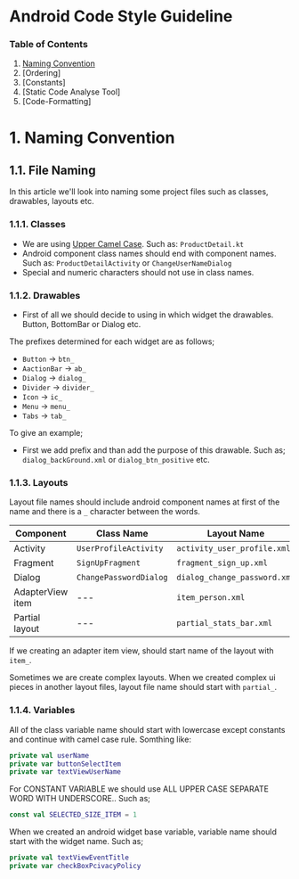 # Android Code Style Guideline

### Table of Contents
1. [Naming Convention](#naming)
2. [Ordering]
3. [Constants]
4. [Static Code Analyse Tool]
5. [Code-Formatting]

<a name="naming"></a>
# 1. Naming Convention


## 1.1. File Naming
In this article we'll look into naming some project files such as classes, drawables, layouts etc.

### 1.1.1. Classes
- We are using [Upper Camel Case](https://en.wikipedia.org/wiki/Camel_case). Such as: ``ProductDetail.kt``
- Android component class names should end with component names. Such as: ``ProductDetailActivity`` or ``ChangeUserNameDialog``
- Special and numeric characters should not use in class names.

### 1.1.2. Drawables
- First of all we should decide to using in which widget the drawables. Button, BottomBar or Dialog etc.

The prefixes determined for each widget are as follows;
- `Button` -> `btn_`
- `AactionBar` -> `ab_`
- `Dialog` -> `dialog_`
- `Divider` -> `divider_`
- `Icon` -> `ic_`
- `Menu` -> `menu_`
- `Tabs` -> `tab_`

To give an example;
 - First we add prefix and than add the purpose of this drawable. Such as; `dialog_backGround.xml` or `dialog_btn_positive` etc.

### 1.1.3. Layouts
Layout file names should include android component names at first of the name and there is a `_` character between the words.

| Component        | Class Name             | Layout Name                   |
| ---------------- | ---------------------- | ----------------------------- |
| Activity         | `UserProfileActivity`  | `activity_user_profile.xml`   |
| Fragment         | `SignUpFragment`       | `fragment_sign_up.xml`        |
| Dialog           | `ChangePasswordDialog` | `dialog_change_password.xml`  |
| AdapterView item | ---                    | `item_person.xml`             |
| Partial layout   | ---                    | `partial_stats_bar.xml`       |

If we creating an adapter item view, should start name of the layout with `item_`.

Sometimes we are create complex layouts. When we created complex ui pieces in another layout files, layout file name should start with `partial_`.

### 1.1.4. Variables
All of the class variable name should start with lowercase except constants and continue with camel case rule. Somthing like:
```kotlin
private val userName
private var buttonSelectItem
private var textViewUserName
```
For CONSTANT VARIABLE we should use ALL UPPER CASE SEPARATE WORD WITH UNDERSCORE.. Such as;
```kotlin
const val SELECTED_SIZE_ITEM = 1
```
When we created an android widget base variable, variable name should start with the widget name. Such as;
```kotlin
private val textViewEventTitle
private var checkBoxPcivacyPolicy
```

